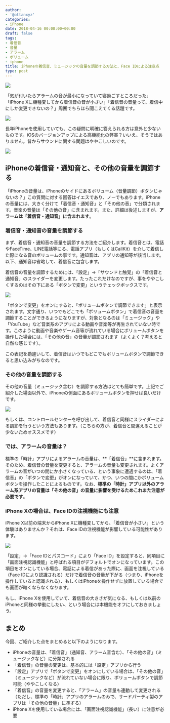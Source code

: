 ```yaml
---
author:
- '@ottanxyz'
categories:
- iPhone
date: 2018-04-16 00:00:00+00:00
draft: false
tags:
- 着信音
- 音量
- アラーム
- ボリューム
- iphone
title: iPhoneの着信音、ミュージックの音量を調節する方法と、Face IDによる注意点
type: post
---
```


![](180416-5ad4955d87d29.jpg)






「気が付いたらアラームの音が最小になっていて寝過ごすところだった」「iPhone Xに機種変してから着信音の音が小さい」「着信音の音量って、着信中にしか変更できないの？」周囲でちらほら聞こえてくる話題です。





![](180416-5ad4921acc094.png)






長年iPhoneを使用していても、この疑問に明確に答えられる方は意外と少ないものです。iOSのバージョンアップによる高機能化の弊害？いいえ、そうではありません。昔からサウンドに関する問題はややこしいのです。





![](180416-5ad49227eccad.png)






## iPhoneの着信音・通知音と、その他の音量を調節する





「iPhoneの音量は、iPhoneのサイドにあるボリューム（音量調節）ボタンじゃないの？」この質問に対する回答はイエスであり、ノーでもあります。iPhoneの音量には、大きく分けて「着信音・通知音」と「その他の音」で分類されます。音楽の音量は「その他の音」に含まれます。また、詳細は後述しますが、**アラームは「着信音・通知音」に含まれます**。





### 着信音・通知音の音量を調節する





まず、着信音・通知音の音量を調節する方法をご紹介します。着信音とは、電話やFaceTime、LINE電話等にる、電話アプリ（もしくはCallKit）を介して着信した際になる音のボリュームの事です。通知音は、アプリの通知等が該当します。以下、通知音は省略して、着信音に包含します。





着信音の音量を調節するためには、「設定」→「サウンドと触覚」の「着信音と通知音」のスライダーを変更します。たったこれだけなのですが、事をややこしくするのはその下にある「ボタンで変更」というチェックボックスです。





![](180416-5ad48fe28a4f4.png)






「ボタンで変更」をオンにすると、「ボリュームボタンで調節できます」と表示されます。文字通り、いつでもどこでも「ボリュームボタン」で着信音の音量を調節することができるようになりますが、対象となるのは「ミュージック」や「YouTube」など音楽系のアプリによる動画や音楽等が再生されていない時です。このように動画や音楽やゲーム音等が流れている場合にボリュームボタンを操作した場合には、「その他の音」の音量が調節されます（よくよく？考えると自然な感じです）。





この表記を勘違いして、着信音はいつでもどこでもボリュームボタンで調節できると思い込みがちなのです。





### その他の音量を調節する





その他の音量（ミュージック含む）を調節する方法はとても簡単です。上記でご紹介した場面以外で、iPhoneの側面にあるボリュームボタンを押せば良いだけです。





![](180416-5ad492d441b1f.jpg)






もしくは、コントロールセンターを呼び出して、着信音と同様にスライダーによる調節を行うという方法もあります。（こちらの方が、着信音と間違えることが少ないためオススメです）





### では、アラームの音量は？





標準の「時計」アプリによるアラームの音量は、**「着信音」**に含まれます。そのため、着信音の音量を変更すると、アラームの音量も変更されます。よくアラームの音がいつの間にか小さくなっている、という事象に遭遇するのは、「着信音」の「ボタンで変更」がオンになっていて、かつ、いつの間にかボリュームボタンを操作したことによるものです。なお、**標準の「時計」アプリ以外のアラーム系アプリの音量は「その他の音」の音量に影響を受けるためこれまた注意が必要です**。





### iPhone Xの場合は、Face IDの注視機能にも注意





iPhone X以前の端末からiPhone Xに機種変してから、「着信音が小さい」という体験はありませんか？それは、Face IDの注視機能が影響している可能性があります。





![](180416-5ad4907ac84e2.png)






「設定」→「Face IDとパスコード」により「Face ID」を設定すると、同項目に「画面注視認識機能」と呼ばれる項目がデフォルトでオンになっています。この項目をオンにしている場合、電話による着信があった際に、画面を注視している（Face IDにより認識される）だけで着信音の音量が下がる（つまり、iPhoneを操作していると認識される）、もしくはiPhoneを操作せずに放置している場合でも画面が暗くならなくなります。





もし、iPhone Xを使用していて、着信音の大きさが気になる、もしくは以前のiPhoneと同様の挙動にしたい、という場合には本機能をオフにしておきましょう。





## まとめ





今回、ご紹介した点をまとめると以下のようになります。






  * iPhoneの音量は、「着信音」（通知音、アラーム音含む）、「その他の音」（ミュージックなど）に分類される
  * 「着信音」の音量の変更は、基本的には「設定」アプリから行う
  * 「設定」アプリで「ボタンで変更」をオンにしている場合は、「その他の音」（ミュージックなど）が流れていない場合に限り、ボリュームボタンで調節可能（ややこしくなる）
  * 「着信音」の音量を変更すると、「アラーム」の音量も連動して変更される（ただし、標準の「時計」アプリのアラームのみで、サードパーティ製のアプリは「その他の音量」に準ずる）
  * iPhone Xを使用している場合には、「画面注視認識機能」（長い）に注意が必要